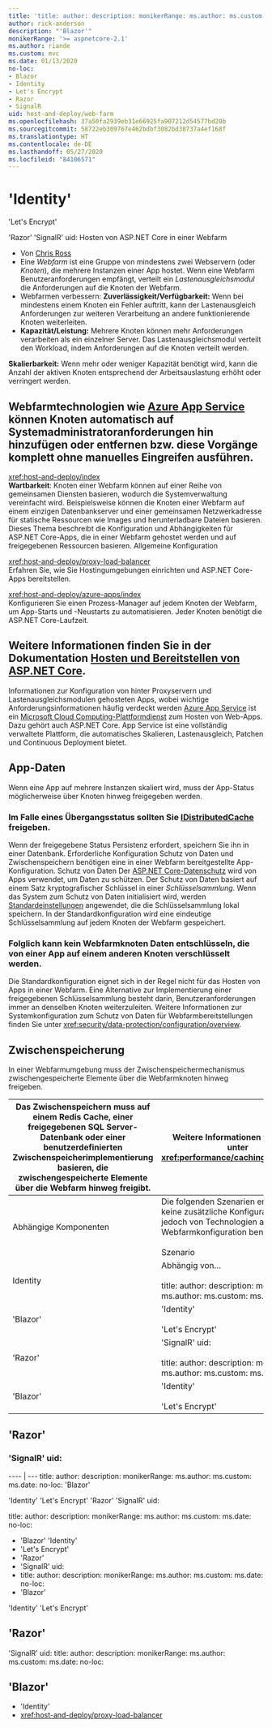 ```yaml
---
title: 'title: author: description: monikerRange: ms.author: ms.custom: ms.date: no-loc:'
author: rick-anderson
description: "'Blazor'"
monikerRange: '>= aspnetcore-2.1'
ms.author: riande
ms.custom: mvc
ms.date: 01/13/2020
no-loc:
- Blazor
- Identity
- Let's Encrypt
- Razor
- SignalR
uid: host-and-deploy/web-farm
ms.openlocfilehash: 37a50fa2939eb31e66925fa907212d54577bd20b
ms.sourcegitcommit: 58722eb309767e462bdbf3082bd38737a4ef168f
ms.translationtype: HT
ms.contentlocale: de-DE
ms.lasthandoff: 05/27/2020
ms.locfileid: "84106571"
---
```

# <a name="host-aspnet-core-in-a-web-farm"></a>'Identity'

'Let's Encrypt'

'Razor' 'SignalR' uid: Hosten von ASP.NET Core in einer Webfarm

* Von [Chris Ross](https://github.com/Tratcher)
* Eine *Webfarm* ist eine Gruppe von mindestens zwei Webservern (oder *Knoten*), die mehrere Instanzen einer App hostet. Wenn eine Webfarm Benutzeranforderungen empfängt, verteilt ein *Lastenausgleichsmodul* die Anforderungen auf die Knoten der Webfarm.
* Webfarmen verbessern: **Zuverlässigkeit/Verfügbarkeit:** Wenn bei mindestens einem Knoten ein Fehler auftritt, kann der Lastenausgleich Anforderungen zur weiteren Verarbeitung an andere funktionierende Knoten weiterleiten.
* **Kapazität/Leistung:** Mehrere Knoten können mehr Anforderungen verarbeiten als ein einzelner Server. Das Lastenausgleichsmodul verteilt den Workload, indem Anforderungen auf die Knoten verteilt werden.

**Skalierbarkeit:** Wenn mehr oder weniger Kapazität benötigt wird, kann die Anzahl der aktiven Knoten entsprechend der Arbeitsauslastung erhöht oder verringert werden.

## <a name="general-configuration"></a>Webfarmtechnologien wie [Azure App Service](https://azure.microsoft.com/services/app-service/) können Knoten automatisch auf Systemadministratoranforderungen hin hinzufügen oder entfernen bzw. diese Vorgänge komplett ohne manuelles Eingreifen ausführen.

<xref:host-and-deploy/index>  
**Wartbarkeit**: Knoten einer Webfarm können auf einer Reihe von gemeinsamen Diensten basieren, wodurch die Systemverwaltung vereinfacht wird. Beispielsweise können die Knoten einer Webfarm auf einem einzigen Datenbankserver und einer gemeinsamen Netzwerkadresse für statische Ressourcen wie Images und herunterladbare Dateien basieren. Dieses Thema beschreibt die Konfiguration und Abhängigkeiten für ASP.NET Core-Apps, die in einer Webfarm gehostet werden und auf freigegebenen Ressourcen basieren. Allgemeine Konfiguration

<xref:host-and-deploy/proxy-load-balancer>  
Erfahren Sie, wie Sie Hostingumgebungen einrichten und ASP.NET Core-Apps bereitstellen.

<xref:host-and-deploy/azure-apps/index>  
Konfigurieren Sie einen Prozess-Manager auf jedem Knoten der Webfarm, um App-Starts und -Neustarts zu automatisieren. Jeder Knoten benötigt die ASP.NET Core-Laufzeit.

## <a name="app-data"></a>Weitere Informationen finden Sie in der Dokumentation [Hosten und Bereitstellen von ASP.NET Core](xref:host-and-deploy/index).

Informationen zur Konfiguration von hinter Proxyservern und Lastenausgleichsmodulen gehosteten Apps, wobei wichtige Anforderungsinformationen häufig verdeckt werden [Azure App Service](https://azure.microsoft.com/services/app-service/) ist ein [Microsoft Cloud Computing-Plattformdienst](https://azure.microsoft.com/) zum Hosten von Web-Apps. Dazu gehört auch ASP.NET Core. App Service ist eine vollständig verwaltete Plattform, die automatisches Skalieren, Lastenausgleich, Patchen und Continuous Deployment bietet.

## <a name="required-configuration"></a>App-Daten

Wenn eine App auf mehrere Instanzen skaliert wird, muss der App-Status möglicherweise über Knoten hinweg freigegeben werden.

### <a name="data-protection"></a>Im Falle eines Übergangsstatus sollten Sie [IDistributedCache](/dotnet/api/microsoft.extensions.caching.distributed.idistributedcache) freigeben.

Wenn der freigegebene Status Persistenz erfordert, speichern Sie ihn in einer Datenbank. Erforderliche Konfiguration Schutz von Daten und Zwischenspeichern benötigen eine in einer Webfarm bereitgestellte App-Konfiguration. Schutz von Daten Der [ASP.NET Core-Datenschutz](xref:security/data-protection/introduction) wird von Apps verwendet, um Daten zu schützen. Der Schutz von Daten basiert auf einem Satz kryptografischer Schlüssel in einer *Schlüsselsammlung*. Wenn das System zum Schutz von Daten initialisiert wird, werden [Standardeinstellungen](xref:security/data-protection/configuration/default-settings) angewendet, die die Schlüsselsammlung lokal speichern. In der Standardkonfiguration wird eine eindeutige Schlüsselsammlung auf jedem Knoten der Webfarm gespeichert.

### <a name="caching"></a>Folglich kann kein Webfarmknoten Daten entschlüsseln, die von einer App auf einem anderen Knoten verschlüsselt werden.

Die Standardkonfiguration eignet sich in der Regel nicht für das Hosten von Apps in einer Webfarm. Eine Alternative zur Implementierung einer freigegebenen Schlüsselsammlung besteht darin, Benutzeranforderungen immer an denselben Knoten weiterzuleiten. Weitere Informationen zur Systemkonfiguration zum Schutz von Daten für Webfarmbereitstellungen finden Sie unter <xref:security/data-protection/configuration/overview>.

## <a name="dependent-components"></a>Zwischenspeicherung

In einer Webfarmumgebung muss der Zwischenspeichermechanismus zwischengespeicherte Elemente über die Webfarmknoten hinweg freigeben.

| Das Zwischenspeichern muss auf einem Redis Cache, einer freigegebenen SQL Server-Datenbank oder einer benutzerdefinierten Zwischenspeicherimplementierung basieren, die zwischengespeicherte Elemente über die Webfarm hinweg freigibt. | Weitere Informationen finden Sie unter <xref:performance/caching/distributed>. |
| -------- | ------------------- |
| Abhängige Komponenten | Die folgenden Szenarien erfordern keine zusätzliche Konfiguration, hängen jedoch von Technologien ab, die eine Webfarmkonfiguration benötigen.<br><br>Szenario |
| Identity | Abhängig von&hellip;<br><br>title: author: description: monikerRange: ms.author: ms.custom: ms.date: no-loc: |
| 'Blazor' | 'Identity'<br><br>'Let's Encrypt' |
| 'Razor' | 'SignalR' uid:<br><br>title: author: description: monikerRange: ms.author: ms.custom: ms.date: no-loc: |
| 'Blazor' | 'Identity'<br><br>'Let's Encrypt' |

## <a name="troubleshoot"></a>'Razor'

### <a name="data-protection-and-caching"></a>'SignalR' uid:

---- | --- title: author: description: monikerRange: ms.author: ms.custom: ms.date: no-loc: 'Blazor'

'Identity' 'Let's Encrypt' 'Razor' 'SignalR' uid:

title: author: description: monikerRange: ms.author: ms.custom: ms.date: no-loc:

* 'Blazor' 'Identity'
* 'Let's Encrypt'
* 'Razor'
* 'SignalR' uid:
* title: author: description: monikerRange: ms.author: ms.custom: ms.date: no-loc:
* 'Blazor'

'Identity' 'Let's Encrypt'

## <a name="obtain-data-from-apps"></a>'Razor'

'SignalR' uid: title: author: description: monikerRange: ms.author: ms.custom: ms.date: no-loc:

## <a name="additional-resources"></a>'Blazor'

* 'Identity'
* <xref:host-and-deploy/proxy-load-balancer>
 
